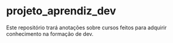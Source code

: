 # projeto_aprendiz_dev
Este repositório trará anotações sobre cursos feitos para adquirir conhecimento na formação de dev.
